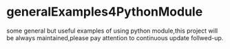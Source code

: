 generalExamples4PythonModule
============================

some general but useful examples of using python module,this project will be always maintained,please pay attention to continuous update follwed-up.
